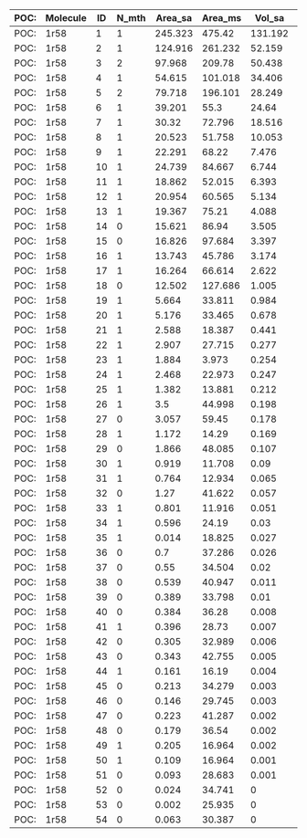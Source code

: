 | POC: | Molecule | ID  | N_mth | Area_sa | Area_ms | Vol_sa  | Vol_ms  | Lenth   | cnr |
|------|----------|-----|-------|---------|---------|---------|---------|---------|-----|
| POC: | 1r58     | 1   | 1     | 245.323 | 475.42  | 131.192 | 612.927 | 241.743 | 133 |
| POC: | 1r58     | 2   | 1     | 124.916 | 261.232 | 52.159  | 310.493 | 117.327 | 66  |
| POC: | 1r58     | 3   | 2     | 97.968  | 209.78  | 50.438  | 246.448 | 90.198  | 44  |
| POC: | 1r58     | 4   | 1     | 54.615  | 101.018 | 34.406  | 142.114 | 56.846  | 35  |
| POC: | 1r58     | 5   | 2     | 79.718  | 196.101 | 28.249  | 201.043 | 82.218  | 46  |
| POC: | 1r58     | 6   | 1     | 39.201  | 55.3    | 24.64   | 91.335  | 36.267  | 21  |
| POC: | 1r58     | 7   | 1     | 30.32   | 72.796  | 18.516  | 89.941  | 36.205  | 15  |
| POC: | 1r58     | 8   | 1     | 20.523  | 51.758  | 10.053  | 60.27   | 36.228  | 20  |
| POC: | 1r58     | 9   | 1     | 22.291  | 68.22   | 7.476   | 67.649  | 28.792  | 20  |
| POC: | 1r58     | 10  | 1     | 24.739  | 84.667  | 6.744   | 79.103  | 40.387  | 24  |
| POC: | 1r58     | 11  | 1     | 18.862  | 52.015  | 6.393   | 54.498  | 26.606  | 23  |
| POC: | 1r58     | 12  | 1     | 20.954  | 60.565  | 5.134   | 60.649  | 28.548  | 20  |
| POC: | 1r58     | 13  | 1     | 19.367  | 75.21   | 4.088   | 67.733  | 30.912  | 17  |
| POC: | 1r58     | 14  | 0     | 15.621  | 86.94   | 3.505   | 69.214  | 30.323  | 24  |
| POC: | 1r58     | 15  | 0     | 16.826  | 97.684  | 3.397   | 76.516  | 33.235  | 24  |
| POC: | 1r58     | 16  | 1     | 13.743  | 45.786  | 3.174   | 41.956  | 16.208  | 10  |
| POC: | 1r58     | 17  | 1     | 16.264  | 66.614  | 2.622   | 55.769  | 26.291  | 18  |
| POC: | 1r58     | 18  | 0     | 12.502  | 127.686 | 1.005   | 71.569  | 32.139  | 30  |
| POC: | 1r58     | 19  | 1     | 5.664   | 33.811  | 0.984   | 23.648  | 11.519  | 6   |
| POC: | 1r58     | 20  | 1     | 5.176   | 33.465  | 0.678   | 24.428  | 10.251  | 11  |
| POC: | 1r58     | 21  | 1     | 2.588   | 18.387  | 0.441   | 13.062  | 6.46    | 10  |
| POC: | 1r58     | 22  | 1     | 2.907   | 27.715  | 0.277   | 19.252  | 9.35    | 11  |
| POC: | 1r58     | 23  | 1     | 1.884   | 3.973   | 0.254   | 4.718   | 2.218   | 1   |
| POC: | 1r58     | 24  | 1     | 2.468   | 22.973  | 0.247   | 15.65   | 6.905   | 10  |
| POC: | 1r58     | 25  | 1     | 1.382   | 13.881  | 0.212   | 9.458   | 4.777   | 7   |
| POC: | 1r58     | 26  | 1     | 3.5     | 44.998  | 0.198   | 23.853  | 9.47    | 6   |
| POC: | 1r58     | 27  | 0     | 3.057   | 59.45   | 0.178   | 35.777  | 14.453  | 20  |
| POC: | 1r58     | 28  | 1     | 1.172   | 14.29   | 0.169   | 9.499   | 4.645   | 6   |
| POC: | 1r58     | 29  | 0     | 1.866   | 48.085  | 0.107   | 26.629  | 8.278   | 12  |
| POC: | 1r58     | 30  | 1     | 0.919   | 11.708  | 0.09    | 7.527   | 2.842   | 4   |
| POC: | 1r58     | 31  | 1     | 0.764   | 12.934  | 0.065   | 8.329   | 3.28    | 3   |
| POC: | 1r58     | 32  | 0     | 1.27    | 41.622  | 0.057   | 23.105  | 6.069   | 10  |
| POC: | 1r58     | 33  | 1     | 0.801   | 11.916  | 0.051   | 6.998   | 1.807   | 5   |
| POC: | 1r58     | 34  | 1     | 0.596   | 24.19   | 0.03    | 11.693  | 3.37    | 5   |
| POC: | 1r58     | 35  | 1     | 0.014   | 18.825  | 0.027   | 10.129  | 3.724   | 6   |
| POC: | 1r58     | 36  | 0     | 0.7     | 37.286  | 0.026   | 20.067  | 4.392   | 6   |
| POC: | 1r58     | 37  | 0     | 0.55    | 34.504  | 0.02    | 18.363  | 4.05    | 12  |
| POC: | 1r58     | 38  | 0     | 0.539   | 40.947  | 0.011   | 20.412  | 4.932   | 10  |
| POC: | 1r58     | 39  | 0     | 0.389   | 33.798  | 0.01    | 17.596  | 3.182   | 8   |
| POC: | 1r58     | 40  | 0     | 0.384   | 36.28   | 0.008   | 19.471  | 4.34    | 8   |
| POC: | 1r58     | 41  | 1     | 0.396   | 28.73   | 0.007   | 12.083  | 3.23    | 5   |
| POC: | 1r58     | 42  | 0     | 0.305   | 32.989  | 0.006   | 16.993  | 3.264   | 8   |
| POC: | 1r58     | 43  | 0     | 0.343   | 42.755  | 0.005   | 18.723  | 4.04    | 12  |
| POC: | 1r58     | 44  | 1     | 0.161   | 16.19   | 0.004   | 8.3     | 1.413   | 5   |
| POC: | 1r58     | 45  | 0     | 0.213   | 34.279  | 0.003   | 16.342  | 2.511   | 6   |
| POC: | 1r58     | 46  | 0     | 0.146   | 29.745  | 0.003   | 14.922  | 1.88    | 6   |
| POC: | 1r58     | 47  | 0     | 0.223   | 41.287  | 0.002   | 16.891  | 3.16    | 10  |
| POC: | 1r58     | 48  | 0     | 0.179   | 36.54   | 0.002   | 16.582  | 2.572   | 6   |
| POC: | 1r58     | 49  | 1     | 0.205   | 16.964  | 0.002   | 9.029   | 1.922   | 4   |
| POC: | 1r58     | 50  | 1     | 0.109   | 16.964  | 0.001   | 8.427   | 1.368   | 5   |
| POC: | 1r58     | 51  | 0     | 0.093   | 28.683  | 0.001   | 14.253  | 1.491   | 8   |
| POC: | 1r58     | 52  | 0     | 0.024   | 34.741  | 0       | 14.677  | 1.582   | 6   |
| POC: | 1r58     | 53  | 0     | 0.002   | 25.935  | 0       | 12.042  | 0.292   | 4   |
| POC: | 1r58     | 54  | 0     | 0.063   | 30.387  | 0       | 14.28   | 1.439   | 4   |
